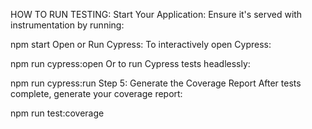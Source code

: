 HOW TO RUN TESTING:
Start Your Application: Ensure it's served with instrumentation by running:

npm start
Open or Run Cypress:
To interactively open Cypress:

npm run cypress:open
Or to run Cypress tests headlessly:

npm run cypress:run
Step 5: Generate the Coverage Report
After tests complete, generate your coverage report:

npm run test:coverage
